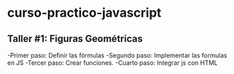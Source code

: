 # curso-practico-javascript

## Taller #1: Figuras Geométricas

-Primer paso: Definir las fórmulas
-Segundo paso: Implementar las formulas en JS
-Tercer paso: Crear funciones.
-Cuarto paso: Integrar js con HTML